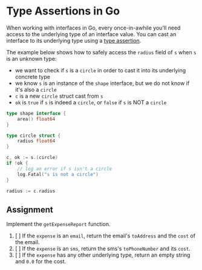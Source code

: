 # Type Assertions in Go

When working with interfaces in Go, every once-in-awhile you'll need access to the underlying type of an interface value. You can cast an interface to its underlying type using a [type assertion](https://go.dev/tour/methods/15).

The example below shows how to safely access the `radius` field of `s` when `s` is an unknown type:

- we want to check if `s` is a `circle` in order to cast it into its underlying concrete type
- we know `s` is an instance of the `shape` interface, but we do not know if it's also a `circle`
- `c` is a new `circle` struct cast from `s`
- `ok` is `true` if `s` is indeed a `circle`, or `false` if `s` is NOT a `circle`

```go
type shape interface {
	area() float64
}

type circle struct {
	radius float64
}

c, ok := s.(circle)
if !ok {
	// log an error if s isn't a circle
	log.Fatal("s is not a circle")
}

radius := c.radius
```

## Assignment

Implement the `getExpenseReport` function.

1. [ ] If the `expense` is an `email`, return the email's `toAddress` and the `cost` of the email.
2. [ ] If the `expense` is an `sms`, return the sms's `toPhoneNumber` and its `cost`.
3. [ ] If the `expense` has any other underlying type, return an empty string and `0.0` for the cost.
